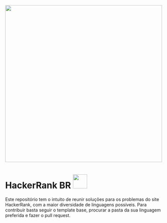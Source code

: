 <img width="500px" src="https://d3keuzeb2crhkn.cloudfront.net/hackerrank/assets/styleguide/logo_wordmark-f5c5eb61ab0a154c3ed9eda24d0b9e31.svg" />

# **HackerRank BR** <img width="45px" src="https://imagepng.org/wp-content/uploads/2017/04/bandeira-do-brasil.png"/>


Este repositório tem o intuito de reunir soluções para os problemas do site HackerRank, com a maior diversidade de linguagens possíveis. 
Para contribuir basta seguir o template base, procurar a pasta da sua linguagem preferida e fazer o pull request.
